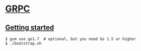 # [GRPC](http://www.grpc.io/)

## [Getting started](http://www.grpc.io/docs/quickstart/go.html)

```
$ gvm use go1.7  # optional, but you need Go 1.5 or higher
$ ./bootstrap.sh
```
